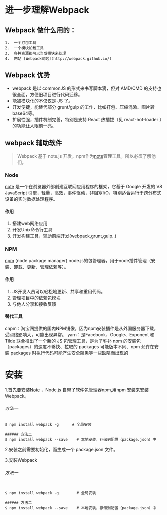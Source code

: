# 进一步理解Webpack

## Webpack 做什么用的： 

    1.  一个打包工具
    2.  一个模块加载工具
    3.  各种资源都可以当成模块来处理
    4.  网站 [Webpack网站](http://webpack.github.io/)

## Webpack 优势

* webpack 是以 commonJS 的形式来书写脚本滴，但对 AMD/CMD     的支持也很全面，方便旧项目进行代码迁移。
* 能被模块化的不仅仅是 JS 了。
* 开发便捷，能替代部分 grunt/gulp 的工作，比如打包、压缩混淆、图片转base64等。
* 扩展性强，插件机制完善，特别是支持 React 热插拔（见 react-hot-loader   ）的功能让人眼前一亮。
  
##  webpack 辅助软件 

>Webpack 基于 note.js 开发。npm作为[note](https://nodejs.org/en/)管理工具。所以必须了解他们。

### Node

[note](https://nodejs.org/en/) 是一个在浏览器外部创建互联网应用程序的框架，它基于 Google 开发的 V8 JavaScript 引擎，轻量，高效，事件驱动，非阻塞I/O，特别适合运行于跨分布式设备的实时数据处理程序。
#### 作用
1. 搭建web网络应用
2. 开发Unix命令行工具
3. 开发构建工具，辅助前端开发(webpack,grunt,gulp..)

### NPM
[npm](https://www.npmjs.com/) (node package manager) node.js的包管理器，用于node插件管理（安装、卸载、更新、管理依赖等）。
#### 作用
1. JS开发人员可以轻松地更新、共享和重用代码。
2. 管理项目中的依赖包模块
3. 与他人分享和接收反馈

#### 替代工具 
cnpm：淘宝网提供的国内NPM镜像，因为npm安装插件是从外国服务器下载，受网络影响大，可能出现异常。
yarn：是Facebook、Google、Exponent 和 Tilde 联合推出了一个新的 JS 包管理工具，是为了弥补 npm 的安装包（packages）的速度不够快、拉取的 packages 可能版本不同、npm 允许在安装 packages 时执行代码可能产生安全隐患等一些缺陷而出现的

# 安装
  1.首先要安装[Note](https://nodejs.org/en/) ，Node.js 自带了软件包管理器npm,用npm 安装来安装Webpack。

###### 方法一
``` shell
$ npm install webpack -g      # 全局安装

###### 方法二
$ npm install webpack --save    # 本地安装，存储到配置（package.json）中
```

  2.安装之前需要初始化，而生成一个 package.json 文件。
  
  3.安装Webpack


###### 方法一

```shell

$ npm install webpack -g        # 全局安装

###### 方法二
$ npm install webpack --save    # 本地安装，存储到配置（package.json）中
```





